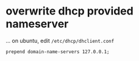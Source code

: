 # overwrite dhcp provided nameserver
... on ubuntu, edit `/etc/dhcp/dhclient.conf`

```
prepend domain-name-servers 127.0.0.1;
```
